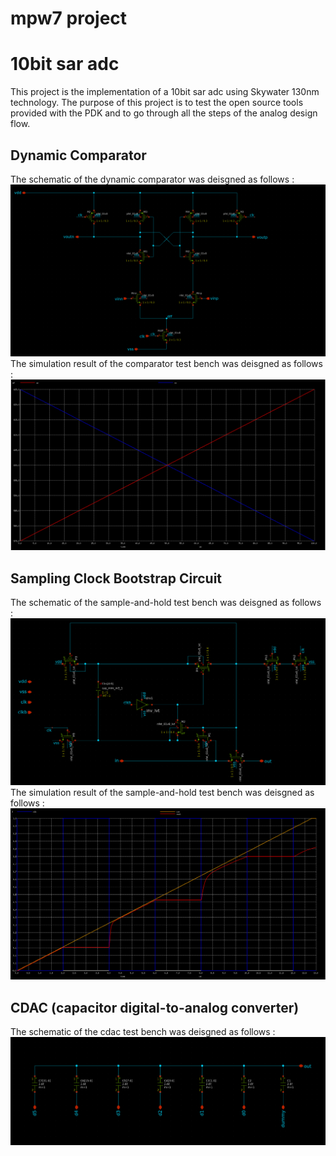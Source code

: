 # mpw7 project
# 10bit sar adc

This project is the implementation of a 10bit sar adc using Skywater 130nm technology.
The purpose of this project is to test the open source tools provided with the PDK and to go through all the steps of the analog design flow.

## Dynamic Comparator
The schematic of the dynamic comparator was deisgned as follows :
![The schematic of the comparator.](img/comparator.PNG)
The simulation result of the comparator test bench was deisgned as follows :
![The simulation result of the comparator.](img/comp_sim1.PNG)

## Sampling Clock Bootstrap Circuit
The schematic of the sample-and-hold test bench was deisgned as follows :
![The schematic of the sample-and-hold.](img/s-and-h_sch.png)
The simulation result of the sample-and-hold test bench was deisgned as follows :
![The simulation result of the comparator.](img/s-and-h_sim.png)

## CDAC (capacitor digital-to-analog converter)
The schematic of the cdac test bench was deisgned as follows :
![The schematic of the cdac.](img/cdac_sch.PNG)


